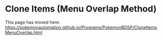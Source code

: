 # Clone Items (Menu Overlap Method)

This page has moved here: https://pokemonautomation.github.io/Programs/PokemonBDSP/CloneItemsMenuOverlap.html

